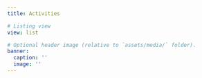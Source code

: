 ```yaml
---
title: Activities

# Listing view
view: list

# Optional header image (relative to `assets/media/` folder).
banner:
  caption: ''
  image: ''
---
```

